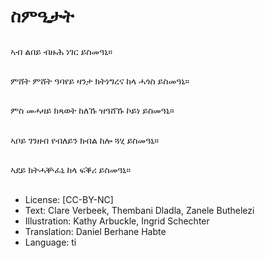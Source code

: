 # ስምዒታት

##
ኣብ ልበይ ብዙሕ ነገር ይስመዓኒ።

##
ምሸት ምሸት ዓባየይ ዛንታ ክትነግረና ከላ ሓጎስ ይስመዓኒ።

##
ምስ መሓዛይ ክጻወት ከለኹ ዝዓሸኹ ኮይነ ይስመዓኒ።

##
ኣቦይ ገንዘብ የብለይን ክብል ከሎ ጓሂ ይስመዓኒ።

##
ኣደይ ክትሓቝፈኒ ከላ ፍቕሪ ይስመዓኒ።

##
* License: [CC-BY-NC]
* Text: Clare Verbeek, Thembani Dladla, Zanele Buthelezi
* Illustration: Kathy Arbuckle, Ingrid Schechter
* Translation: Daniel Berhane Habte
* Language: ti
